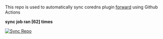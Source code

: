 This repo is used to automatically sync coredns plugin [forward](https://github.com/QZLin/forward) using Github Actions

**sync job ran [62] times**

[![Sync Repo](https://github.com/QZLin/coredns-extract/actions/workflows/sync.yaml/badge.svg)](https://github.com/QZLin/coredns-extract/actions/workflows/sync.yaml)

